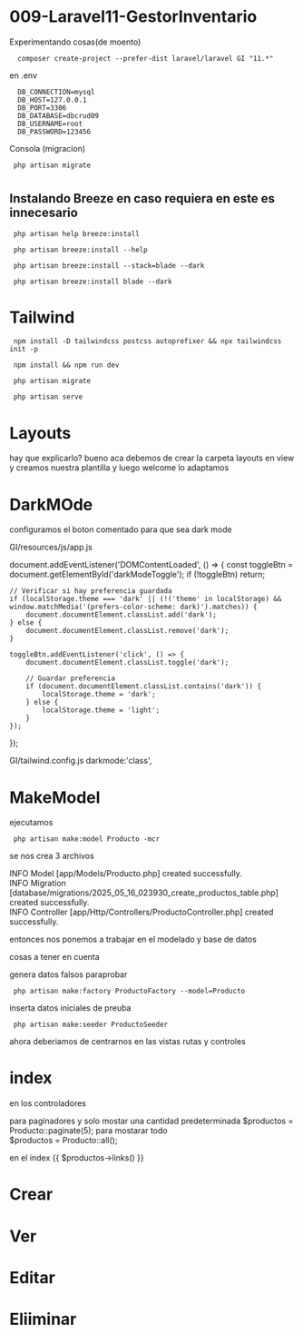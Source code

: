 # 009-Laravel11-GestorInventario
 Experimentando cosas(de moento)

      composer create-project --prefer-dist laravel/laravel GI "11.*"

en .env

      DB_CONNECTION=mysql
      DB_HOST=127.0.0.1
      DB_PORT=3306
      DB_DATABASE=dbcrud09
      DB_USERNAME=root
      DB_PASSWORD=123456

Consola (migracion)

     php artisan migrate

#

## Instalando Breeze en caso requiera en este es innecesario

     php artisan help breeze:install

     php artisan breeze:install --help

     php artisan breeze:install --stack=blade --dark

     php artisan breeze:install blade --dark

# Tailwind

     npm install -D tailwindcss postcss autoprefixer && npx tailwindcss init -p

     npm install && npm run dev

     php artisan migrate

     php artisan serve

#

# Layouts

 hay que explicarlo? bueno aca debemos de crear la carpeta layouts en view y creamos nuestra plantilla y luego welcome lo adaptamos 

#

# DarkMOde

configuramos el boton comentado para que sea dark mode

GI/resources/js/app.js

document.addEventListener('DOMContentLoaded', () => {
    const toggleBtn = document.getElementById('darkModeToggle');
    if (!toggleBtn) return;

    // Verificar si hay preferencia guardada
    if (localStorage.theme === 'dark' || (!('theme' in localStorage) && window.matchMedia('(prefers-color-scheme: dark)').matches)) {
        document.documentElement.classList.add('dark');
    } else {
        document.documentElement.classList.remove('dark');
    }

    toggleBtn.addEventListener('click', () => {
        document.documentElement.classList.toggle('dark');

        // Guardar preferencia
        if (document.documentElement.classList.contains('dark')) {
            localStorage.theme = 'dark';
        } else {
            localStorage.theme = 'light';
        }
    });
});

GI/tailwind.config.js
darkmode:'class',

#

# MakeModel

 ejecutamos

     php artisan make:model Producto -mcr

 se nos crea 3 archivos

 INFO  Model [app/Models/Producto.php] created successfully.  
 INFO  Migration [database/migrations/2025_05_16_023930_create_productos_table.php] created successfully.  
 INFO  Controller [app/Http/Controllers/ProductoController.php] created successfully.     

 entonces nos ponemos a trabajar en el modelado y base de datos 

 cosas a tener en cuenta 

 genera datos falsos paraprobar

     php artisan make:factory ProductoFactory --model=Producto 


 inserta datos iniciales de preuba 

     php artisan make:seeder ProductoSeeder

ahora deberiamos de centrarnos en las vistas rutas y  controles

# index

en los controladores

para paginadores y solo mostar una cantidad predeterminada
     $productos = Producto::paginate(5);
para mostarar todo     
     $productos = Producto::all();

en el index
    {{ $productos->links() }} 
    <!-- Mostrar links de paginación -->

# 

# Crear

#

# Ver

#

# Editar

#

# Eliiminar

#
